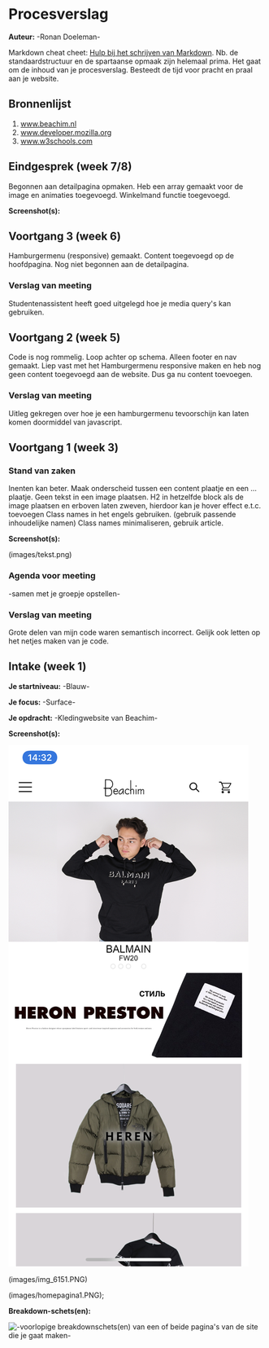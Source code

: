 # Procesverslag

**Auteur:** -Ronan Doeleman-

Markdown cheat cheet: [Hulp bij het schrijven van Markdown](https://github.com/adam-p/markdown-here/wiki/Markdown-Cheatsheet). Nb. de standaardstructuur en de spartaanse opmaak zijn helemaal prima. Het gaat om de inhoud van je procesverslag. Besteedt de tijd voor pracht en praal aan je website.

## Bronnenlijst

1. www.beachim.nl
2. www.developer.mozilla.org
3. www.w3schools.com

## Eindgesprek (week 7/8)

Begonnen aan detailpagina opmaken. Heb een array gemaakt voor de image en animaties toegevoegd. Winkelmand functie toegevoegd.

**Screenshot(s):**

## Voortgang 3 (week 6)

Hamburgermenu (responsive) gemaakt. Content toegevoegd op de hoofdpagina. Nog niet begonnen aan de detailpagina.
### Verslag van meeting

Studentenassistent heeft goed uitgelegd hoe je media query's kan gebruiken.

## Voortgang 2 (week 5)

Code is nog rommelig. Loop achter op schema. Alleen footer en nav gemaakt.
Liep vast met het Hamburgermenu responsive maken en heb nog geen content toegevoegd aan de website. Dus ga nu content toevoegen.

### Verslag van meeting

Uitleg gekregen over hoe je een hamburgermenu tevoorschijn kan laten komen doormiddel van javascript.


## Voortgang 1 (week 3)

### Stand van zaken

Inenten kan beter.
Maak onderscheid tussen een content plaatje en een ... plaatje.
Geen tekst in een image plaatsen.
H2 in hetzelfde block als de image plaatsen en erboven laten zweven, hierdoor kan je hover effect e.t.c. toevoegen
Class names in het engels gebruiken. (gebruik passende inhoudelijke namen) 
Class names minimaliseren, gebruik article.

**Screenshot(s):**

(images/tekst.png)

### Agenda voor meeting

-samen met je groepje opstellen-

### Verslag van meeting

Grote delen van mijn code waren semantisch incorrect. Gelijk ook letten op het 
netjes maken van je code.

## Intake (week 1)

**Je startniveau:** -Blauw-

**Je focus:** -Surface-

**Je opdracht:** -Kledingwebsite van Beachim-

**Screenshot(s):**

![screenshot(s) die een goed beeld geven van de website die je gaat maken](images/img_6147.PNG)

(images/img_6151.PNG)

(images/homepagina1.PNG);


**Breakdown-schets(en):**

![-voorlopige breakdownschets(en) van een of beide pagina's van de site die je gaat maken-](images/IMG_6124.png)
